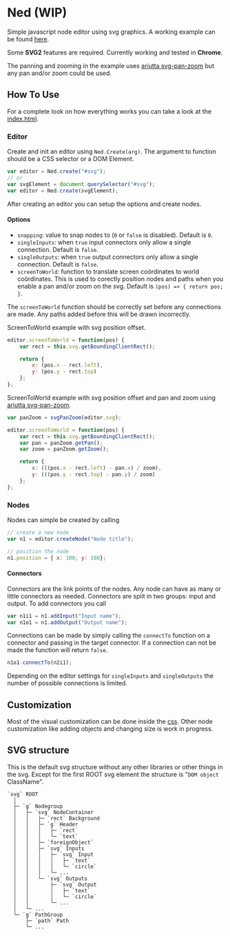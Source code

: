 # Ned (WIP)
Simple javascript node editor using svg graphics. A working example can be found [here](https://depuits.github.io/ned).

 Some **SVG2** features are required. Currently working and tested in **Chrome**. 

The panning and zooming in the example uses [ariutta svg-pan-zoom](https://github.com/ariutta/svg-pan-zoom) but any pan and/or zoom could be used.

## How To Use
For a complete look on how everything works you can take a look at the [index.html](./index.html).

### Editor
Create and init an editor using `Ned.Create(arg)`. The argument to function should be a CSS selector or a DOM Element.
```javascript
var editor = Ned.create("#svg");
// or
var svgElement = document.querySelector("#svg");
var editor = Ned.create(svgElement);
```

After creating an editor you can setup the options and create nodes.

#### Options
+ `snapping`: value to snap nodes to (`0` or `false` is disabled). Default is `0`.
+ `singleInputs`: when `true` input connectors only allow a single connection. Default is `false`.
+ `singleOutputs`: when `true` output connectors only allow a single connection. Default is `false`.
+ `screenToWorld`: function to translate screen coördinates to world coördinates. This is used to corectly position nodes and paths when you enable a pan and/or zoom on the svg. Default is `(pos) => { return pos; }`.

The `screenToWorld` function should be correctly set before any connections are made. Any paths added before this will be drawn incorrectly.

ScreenToWorld example with svg position offset.
```javascript
editor.screenToWorld = function(pos) {
	var rect = this.svg.getBoundingClientRect();

	return { 
		x: (pos.x - rect.left), 
		y: (pos.y - rect.top)
	};
};
```

ScreenToWorld example with svg position offset and pan and zoom using [ariutta svg-pan-zoom](https://github.com/ariutta/svg-pan-zoom).
```javascript
var panZoom = svgPanZoom(editor.svg);

editor.screenToWorld = function(pos) {
	var rect = this.svg.getBoundingClientRect();
	var pan = panZoom.getPan();
	var zoom = panZoom.getZoom();

	return { 
		x: (((pos.x - rect.left) - pan.x) / zoom), 
		y: (((pos.y - rect.top) - pan.y) / zoom)
	};
};
```

### Nodes
Nodes can simple be created by calling 
```javascript
// create a new node
var n1 = editor.createNode("Node title");

// position the node
n1.position = { x: 100, y: 180};
```

#### Connectors
Connectors are the link points of the nodes. Any node can have as many or little connectors as needed. Connectors are split in two groups: input and output. To add connectors you call
```javascript
var n1i1 = n1.addInput("Input name");
var n1o1 = n1.addOutput("Output name");
```

Connections can be made by simply calling the `connectTo` function on a connector and passing in the target connector. If a connection can not be made the function will return `false`.
```javascript
n1o1.connectTo(n2i1);
```

Depending on the editor settings for `singleInputs` and `singleOutputs` the number of possible connections is limited.

## Customization
Most of the visual customization can be done inside the [css](./ned.css). Other node customization like adding objects and changing size is work in progress.

## SVG structure
This is the default svg structure without any other libraries or other things in the svg. Except for the first ROOT svg element the structure is "`DOM object` ClassName".

```
`svg` ROOT  
  │  
  ├─ `g` Nodegroup  
  │   ├─ `svg` NodeContainer  
  │   │   ├─ `rect` Background  
  │   │   ├─ `g` Header  
  │   │   │   ├─ `rect`  
  │   │   │   └─ `text`  
  │   │   ├─ `foreignObject`  
  │   │   ├─ `svg` Inputs  
  │   │   │   ├─ `svg` Input  
  │   │   │   │   ├─ `text`  
  │   │   │   │   └─ `circle`  
  │   │   │   └─ ...  
  │   │   └─ `svg` Outputs  
  │   │       ├─ `svg` Output  
  │   │       │   ├─ `text`  
  │   │       │   └─ `circle`  
  │   │       └─ ...  
  │   └─ ...  
  └─ `g` PathGroup  
      ├─ `path` Path  
      └─ ...  
```
